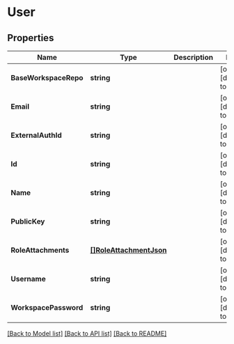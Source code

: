 # User

## Properties
Name | Type | Description | Notes
------------ | ------------- | ------------- | -------------
**BaseWorkspaceRepo** | **string** |  | [optional] [default to null]
**Email** | **string** |  | [optional] [default to null]
**ExternalAuthId** | **string** |  | [optional] [default to null]
**Id** | **string** |  | [optional] [default to null]
**Name** | **string** |  | [optional] [default to null]
**PublicKey** | **string** |  | [optional] [default to null]
**RoleAttachments** | [**[]RoleAttachmentJson**](RoleAttachmentJSON.md) |  | [optional] [default to null]
**Username** | **string** |  | [optional] [default to null]
**WorkspacePassword** | **string** |  | [optional] [default to null]

[[Back to Model list]](../README.md#documentation-for-models) [[Back to API list]](../README.md#documentation-for-api-endpoints) [[Back to README]](../README.md)


